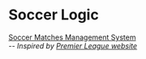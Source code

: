 # Soccer Logic
<a href="https://nhattanvu.github.io/soccer-logic/matches.html">Soccer Matches Management System</a><br/>
<i>-- Inspired by <a href="https://www.premierleague.com/results">Premier League website</a></i>
